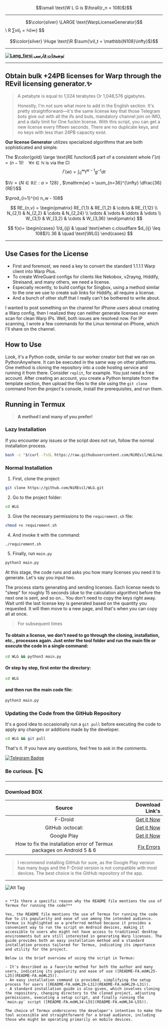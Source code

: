 $$\small \text{W L G is $\forall{r_n = 108}$}$$

----

$$\color{silver} \LARGE \text{WarpLicenseGenerator}$$ \ R $\sum{vil_t = \mathbb{NI}\infty}$} $$


$$\color{silver} \Huge \text{\R $\sum{\vil_t = \mathbb{N108}\infty}$}$$

---


[**![Lang_farsi](https://user-images.githubusercontent.com/125398461/234186932-52f1fa82-52c6-417f-8b37-08fe9250a55f.png) توضیحات فارسی**](README-FA.md)

---
## Obtain bulk +24PB licenses for Warp through the REvil licensing generator.✨
> A petabyte is equal to 1,024 terabytes Or 1,048,576 gigabytes.
>
> Honestly, I'm not sure what more to add in the English section. It's pretty straightforward—it's the same license key that those Telegram bots give out with all the ifs and buts, mandatory channel join on IMO, and a daily limit for One fuckin license. With this script, you can get a new license every fifteen seconds. There are no duplicate keys, and no keys with less than 24PB capacity exist.

**Our license Generator**
utilizes specialized algorithms that are both sophisticated and simple.

The $\color{gold} \large \text{RE function}$ part of a consistent whole $\Gamma(n) = (n-1)!\quad\forall n\in\mathbb N$ is via the Cl
$$\Gamma(w) = \int_0^\infty t^{w-1}g^{-t}dt$$

$$\mathbb{W} = \{ N \in \mathbb{RE} : a > 128 \}$ \, $\mathrm{w} = \sum_{n=36}^{\infty} \dfrac{36}{RE!}$$

$\prod_{i=1}^{n} n_w - 108$


$$
RE_{n,v} = 
\begin{pmatrix}
RE_{1,1} & RE_{1,2} & \cdots & RE_{1,12} \\
N_{2,1} & N_{2,2} & \cdots & N_{2,24} \\
\vdots & \vdots & \ddots & \vdots \\
W_{3,1} & W_{3,2} & \cdots & W_{3,36} 
\end{pmatrix}
$$

$$
f(x)=
\begin{cases}
1/d_{ij} & \quad \text{when c.cloudflare $d_{ij} \leq 108$}\\ 
36 & \quad \text{\WLG}
\end{cases}
$$

------


## Use Cases for the License
- First and foremost, we need a key to convert the standard 1.1.1.1 Warp client into Warp Plus.
- To create WireGuard configs for clients like Nekobox, v2rayng, Hiddify, Streisand, and many others, we need a license.
- Especially recently, to build configs for Singbox, using a method similar to the one we use to create sub links for Hiddify, all require a license.
- And a bunch of other stuff that I really can't be bothered to write about.

I wanted to post something on the channel for iPhone users about creating a Warp config, then I realized they can neither generate licenses nor even scan for clean Warp IPs. Well, both issues are resolved now. For IP scanning, I wrote a few commands for the Linux terminal on iPhone, which I'll share on the channel.

## How to Use

Look, it's a Python code, similar to our worker creator bot that we ran on PythonAnywhere. It can be executed in the same way on other platforms.
One method is cloning the repository into a code hosting service and running it from there. Consider `replit`, for example. You just need a free account. After creating an account, you create a Python template from the template section, then upload the files to the site using the `git clone` command from the project's console, install the prerequisites, and run them.

## Running in Termux
> **A method I and many of you prefer!**

### Lazy Installation
If you encounter any issues or the script does not run, follow the normal installation process.
```bash
bash -c "$(curl -fsSL https://raw.githubusercontent.com/NiREvil/WLG/main/install.sh)"
```

### Normal Installation
1. First, clone the project:
```bash
git clone https://github.com/NiREvil/WLG.git
```
2. Go to the project folder:
```bash
cd WLG
```
3. Give the necessary permissions to the `requirement.sh` file:
```bash
chmod +x requirement.sh
```
4. And invoke it with the command:
```bash
./requirement.sh
```
5. Finally, run `main.py`
```bash
python3 main.py
```

At this stage, the code runs and asks you how many licenses you need it to generate. Let's say you input two.

The process starts generating and sending licenses. Each license needs to "sleep" for roughly 15 seconds (due to the calculation algorithm) before the next one is sent, and so on...
You don't need to copy the keys right away. Wait until the last license key is generated based on the quantity you requested. It will then move to a new page, and that's when you can copy all at once.

> For subsequent times

#### To obtain a license, we don't need to go through the cloning, installation, etc., processes again. Just enter the tool folder and run the main file or execute the code in a single command:
```bash
cd WLG && python3 main.py
```
#### Or step by step, first enter the directory:
```bash
cd WLG
```
#### and then run the main code file:
```bash
python3 main.py
```

### Updating the Code from the GitHub Repository
It's a good idea to occasionally run a `git pull` before executing the code to apply any changes or additions made by the developer.
```bash
cd WLG && git pull
```

That's it. If you have any questions, feel free to ask in the comments.

[![Telegram Badge](https://img.shields.io/badge/Telegram-Profile-informational?style=flat&logo=telegram&logoColor=white&color=1CA2F1)](https://t.me/F_NiREvil)

### Be curious. 🤍🪐 

---
### Download BOX

| Source | Download Link's |
|:--------:| -------------:|
| F-Droid | [Get it Now](https://f-droid.org/en/packages/com.termux)|
|  GitHub :octocat:| [Get it Now](https://github.com/termux/termux-app/releases)|
|Google Play| [Get it Now](https://play.google.com/store/apps/details?id=com.termux)|
| How to fix the installation error of Termux packages on Android 5 & 6 | [Fix Errors](https://t.me/F_NiREvil/5040)

> I recommend installing GitHub for sure, as the Google Play version has many bugs and the F-Droid version is not compatible with most devices. The best choice is the GitHub repository of the app.
----
![Alt Tag](https://i.imgur.com/PYV4crq.png "FUCKOFF")

```

> **Is there a specific reason why the README file mentions the use of Termux for running the code?**

Yes, the README file mentions the use of Termux for running the code due to its popularity and ease of use among the intended audience. Termux is highlighted as a preferred method because it provides a convenient way to run the script on Android devices, making it accessible to users who might not have access to traditional desktop environments but are still interested in generating Warp licenses. The guide provides both an easy installation method and a standard installation process tailored for Termux, indicating its importance and utility for the project.

Below is the brief overview of using the script in Termux:

- It's described as a favorite method for both the author and many users, indicating its popularity and ease of use ([README-FA.md#L25-L25](README-FA.md#L25)).
- An easy installation command is provided, simplifying the setup process for users ([README-FA.md#L29-L31](README-FA.md#L29-L31)).
- A standard installation guide is also given, which involves cloning the repository, changing directory to the cloned project, adjusting permissions, executing a setup script, and finally running the `main.py` script ([README-FA.md#L34-L55](README-FA.md#L34-L55)).

The choice of Termux underscores the developer's intention to make the tool accessible and straightforward for a broad audience, including those who might be operating primarily on mobile devices.
